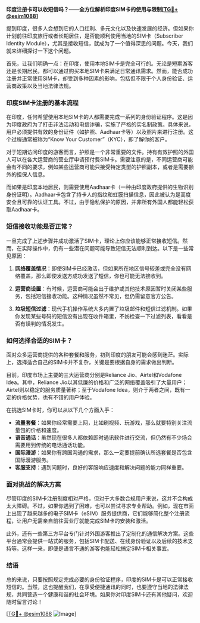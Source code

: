 **印度注册卡可以收短信吗？——全方位解析印度SIM卡的使用与限制[[TG💪+ @esim1088](https://t.me/s/esim1088)]**

提到印度，很多人会想到它的人口红利、多元文化以及快速发展的经济。但如果你计划前往印度旅行或者长期居住，是否能顺利使用当地的SIM卡（Subscriber Identity Module），尤其是接收短信，就成为了一个值得深思的问题。今天，我们就来详细探讨一下这个问题。

首先，让我们明确一点：在印度，使用本地SIM卡是完全可行的。无论是短期游客还是长期居民，都可以通过购买本地SIM卡来满足日常通讯需求。然而，能否成功注册并正常使用SIM卡，却受到多种因素的影响，包括但不限于个人身份验证、运营商政策以及当地法律法规。

### 印度SIM卡注册的基本流程

在印度，任何希望使用本地SIM卡的人都需要完成一系列的身份验证程序。这是因为印度政府为了打击非法活动和电信诈骗，实施了严格的实名制政策。具体来说，用户必须提供有效的身份证件（如护照、Aadhaar卡等）以及照片来进行注册。这个过程通常被称为“Know Your Customer”（KYC），即了解你的客户。

对于短期访问印度的游客而言，护照是一个非常重要的文件。持有有效护照的外国人可以在各大运营商的营业厅申请预付费SIM卡。需要注意的是，不同运营商可能会有不同的要求，例如某些运营商可能只接受特定类型的护照副本，或者是需要额外的担保人信息。

而如果是印度本地居民，则需要使用Aadhaar卡（一种由印度政府提供的生物识别身份证明）。Aadhaar卡包含了持卡人的指纹和虹膜扫描信息，因此被认为是高度安全且可靠的认证工具。不过，由于隐私保护的原因，并非所有外国人都能轻松获取Aadhaar卡。

### 短信接收功能是否正常？

一旦完成了上述步骤并成功激活了SIM卡，理论上你应该能够正常接收短信。然而，在实际操作中，仍有一些潜在问题可能导致短信无法顺利到达。以下是一些常见原因：

1. **网络覆盖情况**：即使SIM卡已经激活，但如果所在地区信号较差或完全没有网络覆盖，那么即使发送方成功发送了短信，你也可能无法接收到。
   
2. **运营商设置**：有时候，运营商可能会出于维护或其他技术原因暂时关闭某些服务，包括短信接收功能。这种情况虽然不常见，但仍需留意官方公告。
   
3. **垃圾短信过滤**：现代手机操作系统大多内置了垃圾邮件和短信过滤机制。如果你发现某些号码的短信没有出现在收件箱里，不妨检查一下过滤列表，看看是否有误判的情况发生。

### 如何选择合适的SIM卡？

面对众多运营商提供的各种套餐和服务，初到印度的朋友可能会感到迷茫。实际上，选择适合自己的SIM卡并不复杂，关键是要根据自身的需求做出判断。

目前，印度市场上主要的三大运营商分别是Reliance Jio、Airtel和Vodafone Idea。其中，Reliance Jio以其低廉的价格和广泛的网络覆盖吸引了大量用户；Airtel则以稳定的服务质量著称；至于Vodafone Idea，则介于两者之间，既有一定的价格优势，也有不错的用户体验。

在挑选SIM卡时，你可以从以下几个方面入手：
- **流量套餐**：如果你经常需要上网，比如刷视频、玩游戏，那么就要特别关注流量包的价格和速度。
- **语音通话**：虽然现在很多人都依赖即时通讯软件进行交流，但仍然有不少场合需要用到传统的电话通话功能。
- **国际漫游**：如果你有跨国沟通的需求，那么一定要提前确认所选套餐是否包含国际漫游服务。
- **客服支持**：遇到问题时，良好的客服响应速度和解决问题的能力同样重要。

### 面对挑战的解决方案

尽管印度的SIM卡注册制度相对严格，但对于大多数合规用户来说，这并不会构成太大障碍。不过，如果你遇到了困难，也可以尝试寻求专业帮助。例如，现在市面上出现了越来越多的电子SIM卡（eSIM）服务提供商，它们能够简化整个注册流程，让用户无需亲自前往营业厅就能完成SIM卡的安装和激活。

此外，还有一些第三方平台专门针对外国游客推出了定制化的通信解决方案。这些平台通常会提供一站式的服务，包括SIM卡配送、在线身份验证以及后续的技术支持等。这样一来，即便是语言不通的游客也能轻松搞定SIM卡相关事宜。

### 结语

总的来说，只要按照规定完成必要的身份验证程序，印度的SIM卡是可以正常接收短信的。当然，这也提醒我们，在享受便捷通讯的同时，也要遵守当地的法律法规，共同营造一个健康和谐的社会环境。如果你对印度SIM卡还有其他疑问，欢迎随时留言讨论！

[[TG💪+ @esim1088](https://t.me/s/esim1088) ![Image](https://i.postimg.cc/4NQfJmqS/Snipaste-2025-05-13-00-14-12.png)]